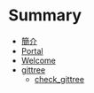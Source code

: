 # Summary
  
* [簡介](README.md)
* [Portal](Portal.md)
* [Welcome]("Welcome_file.md")
* [gittree](gittree.md)
    * [check_gittree](gittree/check_gittree.md)
<!--stackedit_data:
eyJoaXN0b3J5IjpbMjA0MTY2MTUyNSwtMTk0NzI4ODE0MCwtND
U5ODgwMDQzLDE3MTYwMDA1NTZdfQ==
-->